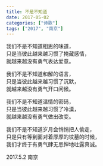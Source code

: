 ```yaml
---
title: 不是不知道
date: 2017-05-02
categories: ["诗歌"]
tags: ["2017", "南京"]
---
```


我们不是不知道相思的味道，  
只是当彼此越来越习惯了掩藏感情，  
就越来越没有勇气表达爱意。  

我们不是不知道和解的语言，  
只是当彼此越来越习惯了沉默，  
就越来越没有勇气开口问候。  

我们不是不知道温情的密码，  
只是当彼此越来越习惯了冷漠，  
就越来越没有勇气做出改变。  

我们不是不知道岁月会悄悄把人偷走，  
只是只有等到面对着厚厚的坟墓的时候，  
我们才终于有勇气肆无忌惮地吐露真诚。  

2017.5.2 南京  
